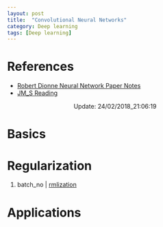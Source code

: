 ```yaml
---
layout: post
title:  "Convolutional Neural Networks"
category: Deep learning
tags: [Deep learning]
---
```


# References
- [Robert Dionne Neural Network Paper Notes](https://github.com/gujiuxiang/neural-network-papers)
- [JM_S Reading](http://tsong.me/reading/)


<center> Update: 24/02/2018_21:06:19</center>

  	
  	
  	
# Basics  	
  	
# Regularization  	
1. batch_no | [rmlization](https://rawgit.com/elbayadm/PaperNotes/master/cnn/batch_normlization.md.html)
  	
# Applications  	
